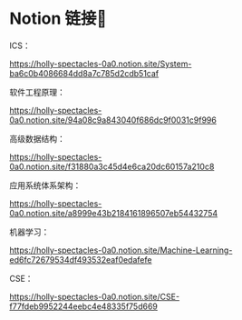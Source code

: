 # Notion 链接🔗

ICS：

https://holly-spectacles-0a0.notion.site/System-ba6c0b4086684dd8a7c785d2cdb51caf

软件工程原理：

https://holly-spectacles-0a0.notion.site/94a08c9a843040f686dc9f0031c9f996

高级数据结构：

https://holly-spectacles-0a0.notion.site/f31880a3c45d4e6ca20dc60157a210c8

应用系统体系架构：

https://holly-spectacles-0a0.notion.site/a8999e43b2184161896507eb54432754

机器学习：

https://holly-spectacles-0a0.notion.site/Machine-Learning-ed6fc72679534df493532eaf0edafefe

CSE：

https://holly-spectacles-0a0.notion.site/CSE-f77fdeb9952244eebc4e48335f75d669